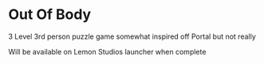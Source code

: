 # Out Of Body
3 Level 3rd person puzzle game somewhat inspired off Portal but not really

Will be available on Lemon Studios launcher when complete
